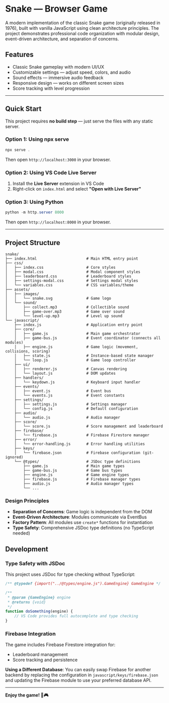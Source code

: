 # Snake — Browser Game

A modern implementation of the classic Snake game (originally released in 1976), built with vanilla JavaScript using clean architecture principles. The project demonstrates professional code organization with modular design, event-driven architecture, and separation of concerns.

## Features

- Classic Snake gameplay with modern UI/UX
- Customizable settings — adjust speed, colors, and audio
- Sound effects — immersive audio feedback
- Responsive design — works on different screen sizes
- Score tracking with level progression

---

## Quick Start

This project requires **no build step** — just serve the files with any static server.

### Option 1: Using npx serve

```powershell
npx serve .
```

Then open `http://localhost:3000` in your browser.

### Option 2: Using VS Code Live Server

1. Install the **Live Server** extension in VS Code
2. Right-click on `index.html` and select **"Open with Live Server"**

### Option 3: Using Python

```powershell
python -m http.server 8000
```

Then open `http://localhost:8000` in your browser.

---

## Project Structure

```
snake/
├── index.html                      # Main HTML entry point
├── css/
│   ├── index.css                   # Core styles
│   ├── modal.css                   # Modal component styles
│   ├── leaderboard.css             # Leaderboard styles
│   ├── settings-modal.css          # Settings modal styles
│   └── variables.css               # CSS variables/theme
├── assets/
│   ├── images/
│   │   └── snake.svg               # Game logo
│   └── sound/
│       ├── collect.mp3             # Collectible sound
│       ├── game-over.mp3           # Game over sound
│       └── level-up.mp3            # Level up sound
└── javascript/
    ├── index.js                    # Application entry point
    ├── core/                       
    │   ├── game.js                 # Main game orchestrator
    │   ├── game-bus.js             # Event coordinator (connects all modules)
    │   ├── engine.js               # Game logic (movement, collisions, scoring)
    │   ├── state.js                # Instance-based state manager
    │   └── loop.js                 # Game loop controller
    ├── ui/                         
    │   ├── renderer.js             # Canvas rendering
    │   └── layout.js               # DOM updates
    ├── handlers/                   
    │   └── keydown.js              # Keyboard input handler
    ├── events/                     
    │   ├── event.js                # Event bus
    │   └── events.js               # Event constants
    ├── settings/                   
    │   ├── settings.js             # Settings manager
    │   └── config.js               # Default configuration
    ├── audio/                      
    │   └── audio.js                # Audio manager
    ├── score/
    │   └── score.js                # Score management and leaderboard
    ├── firebase/
    │   └── firebase.js             # Firebase Firestore manager
    ├── error/
    │   └── error-handling.js       # Error handling utilities
    ├── keys/
    │   └── firebase.json           # Firebase configuration (git-ignored)
    └── @types/                     # JSDoc type definitions
        ├── game.js                 # Main game types
        ├── game-bus.js             # Game bus types
        ├── engine.js               # Game engine types
        ├── firebase.js             # Firebase manager types
        ├── audio.js                # Audio manager types
        └── ...
```

### Design Principles

- **Separation of Concerns**: Game logic is independent from the DOM
- **Event-Driven Architecture**: Modules communicate via EventBus
- **Factory Pattern**: All modules use `create*` functions for instantiation
- **Type Safety**: Comprehensive JSDoc type definitions (no TypeScript needed)


## Development

### Type Safety with JSDoc

This project uses JSDoc for type checking without TypeScript:

```javascript
/** @typedef {import("../@types/engine.js").GameEngine} GameEngine */

/**
 * @param {GameEngine} engine
 * @returns {void}
 */
function doSomething(engine) {
    // VS Code provides full autocomplete and type checking
}
```

### Firebase Integration

The game includes Firebase Firestore integration for:
- Leaderboard management
- Score tracking and persistence

**Using a Different Database**: You can easily swap Firebase for another backend by replacing the configuration in `javascript/keys/firebase.json` and updating the Firebase module to use your preferred database API.

---

**Enjoy the game! 🐍🎮**
